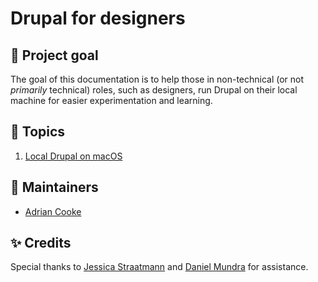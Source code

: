 # Drupal for designers

## 🏹 Project goal

The goal of this documentation is to help those in non-technical (or not *primarily* technical) roles, such as designers, run Drupal on their local machine for easier experimentation and learning.

## 🏁 Topics

1. [Local Drupal on macOS](docs/local-drupal-on-macos.md)

## 🙋 Maintainers

* [Adrian Cooke](https://github.com/adriancooke)

## ✨ Credits

Special thanks to [Jessica Straatmann](https://github.com/jastraat) and [Daniel Mundra](https://github.com/dmundra) for assistance.
